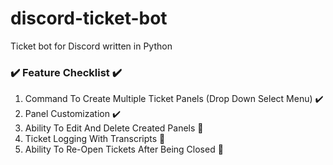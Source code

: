 # discord-ticket-bot
Ticket bot for Discord written in Python

### ✔️ Feature Checklist ✔️
1. Command To Create Multiple Ticket Panels (Drop Down Select Menu) ✔️
2. Panel Customization ✔️
3. Ability To Edit And Delete Created Panels 🚫
4. Ticket Logging With Transcripts 🚫
5. Ability To Re-Open Tickets After Being Closed 🚫
